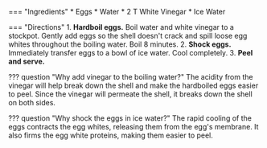 === "Ingredients"
    * Eggs
    * Water
    * 2 T White Vinegar
    * Ice Water

=== "Directions"
    1. **Hardboil eggs.** Boil water and white vinegar to a stockpot. Gently add eggs so the shell doesn't crack and spill loose egg whites throughout the boiling water. Boil 8 minutes.
    2. **Shock eggs.** Immediately transfer eggs to a bowl of ice water. Cool completely.
    3. **Peel and serve.**

??? question "Why add vinegar to the boiling water?"
    The acidity from the vinegar will help break down the shell and make the hardboiled eggs easier to peel. Since the vinegar will permeate the shell, it breaks down the shell on both sides.

??? question "Why shock the eggs in ice water?"
    The rapid cooling of the eggs contracts the egg whites, releasing them from the egg's membrane. It also firms the egg white proteins, making them easier to peel.
